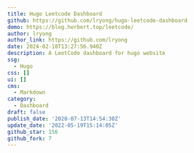 ```yaml
---
title: Hugo Leetcode Dashboard
github: https://github.com/lryong/hugo-leetcode-dashboard
demo: https://blog.herbert.top/leetcode/
author: lryong
author_link: https://github.com/lryong
date: 2024-02-18T13:27:56.940Z
description: A LeetCode dashboard for hugo website
ssg:
  - Hugo
css: []
ui: []
cms:
  - Markdown
category:
  - Dashboard
draft: false
publish_date: '2020-07-13T14:54:30Z'
update_date: '2022-05-19T15:14:05Z'
github_star: 156
github_fork: 7
---
```


